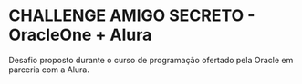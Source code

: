 <h1>CHALLENGE AMIGO SECRETO - OracleOne + Alura</h1>


<p>Desafio proposto durante o curso de programação ofertado pela Oracle em parceria com a Alura.</p>
